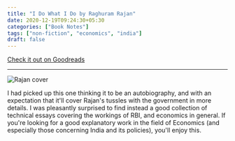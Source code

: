 ```yaml
---
title: "I Do What I Do by Raghuram Rajan"
date: 2020-12-19T09:24:30+05:30
categories: ["Book Notes"]
tags: ["non-fiction", "economics", "india"]
draft: false
---
```


[Check it out on Goodreads](https://www.goodreads.com/review/show/3659132372)

------------------------------------

![Rajan cover](/images/rajan.jpg#center "Rajan Cover")

 I had picked up this one thinking it to be an autobiography, and with an expectation that it'll cover Rajan's tussles with the government in more details. I was pleasantly surprised to find instead a good collection of technical essays covering the workings of RBI, and economics in general. If you're looking for a good explanatory work in the field of Economics (and especially those concerning India and its policies), you'll enjoy this. 

